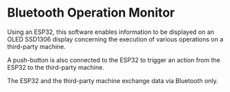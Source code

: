 # Bluetooth Operation Monitor
Using an ESP32, this software enables information to be displayed on an OLED SSD1306 display concerning the execution of various operations on a third-party machine. 

A push-button is also connected to the ESP32 to trigger an action from the ESP32 to the third-party machine.

The ESP32 and the third-party machine exchange data via Bluetooth only.
